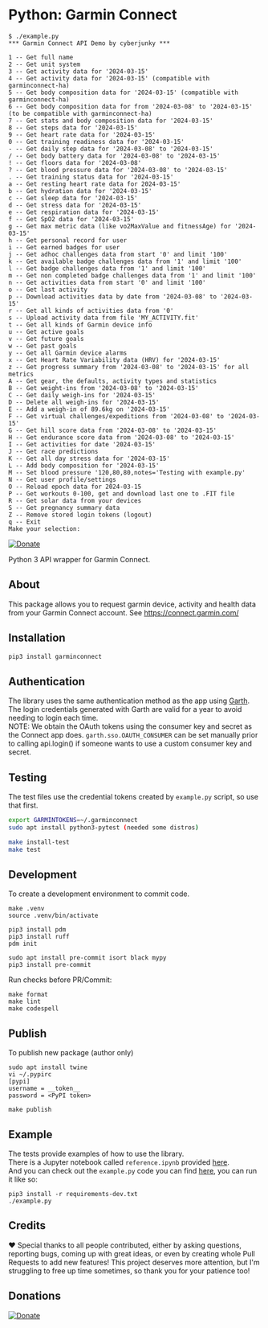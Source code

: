 # Python: Garmin Connect

```
$ ./example.py
*** Garmin Connect API Demo by cyberjunky ***

1 -- Get full name
2 -- Get unit system
3 -- Get activity data for '2024-03-15'
4 -- Get activity data for '2024-03-15' (compatible with garminconnect-ha)
5 -- Get body composition data for '2024-03-15' (compatible with garminconnect-ha)
6 -- Get body composition data for from '2024-03-08' to '2024-03-15' (to be compatible with garminconnect-ha)
7 -- Get stats and body composition data for '2024-03-15'
8 -- Get steps data for '2024-03-15'
9 -- Get heart rate data for '2024-03-15'
0 -- Get training readiness data for '2024-03-15'
- -- Get daily step data for '2024-03-08' to '2024-03-15'
/ -- Get body battery data for '2024-03-08' to '2024-03-15'
! -- Get floors data for '2024-03-08'
? -- Get blood pressure data for '2024-03-08' to '2024-03-15'
. -- Get training status data for '2024-03-15'
a -- Get resting heart rate data for 2024-03-15'
b -- Get hydration data for '2024-03-15'
c -- Get sleep data for '2024-03-15'
d -- Get stress data for '2024-03-15'
e -- Get respiration data for '2024-03-15'
f -- Get SpO2 data for '2024-03-15'
g -- Get max metric data (like vo2MaxValue and fitnessAge) for '2024-03-15'
h -- Get personal record for user
i -- Get earned badges for user
j -- Get adhoc challenges data from start '0' and limit '100'
k -- Get available badge challenges data from '1' and limit '100'
l -- Get badge challenges data from '1' and limit '100'
m -- Get non completed badge challenges data from '1' and limit '100'
n -- Get activities data from start '0' and limit '100'
o -- Get last activity
p -- Download activities data by date from '2024-03-08' to '2024-03-15'
r -- Get all kinds of activities data from '0'
s -- Upload activity data from file 'MY_ACTIVITY.fit'
t -- Get all kinds of Garmin device info
u -- Get active goals
v -- Get future goals
w -- Get past goals
y -- Get all Garmin device alarms
x -- Get Heart Rate Variability data (HRV) for '2024-03-15'
z -- Get progress summary from '2024-03-08' to '2024-03-15' for all metrics
A -- Get gear, the defaults, activity types and statistics
B -- Get weight-ins from '2024-03-08' to '2024-03-15'
C -- Get daily weigh-ins for '2024-03-15'
D -- Delete all weigh-ins for '2024-03-15'
E -- Add a weigh-in of 89.6kg on '2024-03-15'
F -- Get virtual challenges/expeditions from '2024-03-08' to '2024-03-15'
G -- Get hill score data from '2024-03-08' to '2024-03-15'
H -- Get endurance score data from '2024-03-08' to '2024-03-15'
I -- Get activities for date '2024-03-15'
J -- Get race predictions
K -- Get all day stress data for '2024-03-15'
L -- Add body composition for '2024-03-15'
M -- Set blood pressure '120,80,80,notes='Testing with example.py'
N -- Get user profile/settings
O -- Reload epoch data for 2024-03-15
P -- Get workouts 0-100, get and download last one to .FIT file
R -- Get solar data from your devices
S -- Get pregnancy summary data
Z -- Remove stored login tokens (logout)
q -- Exit
Make your selection: 
```

[![Donate](https://img.shields.io/badge/Donate-PayPal-green.svg)](https://www.paypal.me/cyberjunkynl/)

Python 3 API wrapper for Garmin Connect.

## About

This package allows you to request garmin device, activity and health data from your Garmin Connect account.
See <https://connect.garmin.com/>

## Installation

```bash
pip3 install garminconnect
```

## Authentication

The library uses the same authentication method as the app using [Garth](https://github.com/matin/garth).
The login credentials generated with Garth are valid for a year to avoid needing to login each time.  
NOTE: We obtain the OAuth tokens using the consumer key and secret as the Connect app does.
`garth.sso.OAUTH_CONSUMER` can be set manually prior to calling api.login() if someone wants to use a custom consumer key and secret.

## Testing

The test files use the credential tokens created by `example.py` script, so use that first.

```bash
export GARMINTOKENS=~/.garminconnect
sudo apt install python3-pytest (needed some distros)

make install-test
make test
```

## Development

To create a development environment to commit code.

```
make .venv
source .venv/bin/activate

pip3 install pdm
pip3 install ruff
pdm init

sudo apt install pre-commit isort black mypy
pip3 install pre-commit
```
Run checks before PR/Commit:
```
make format
make lint
make codespell
```

## Publish

To publish new package (author only)

```
sudo apt install twine
vi ~/.pypirc
[pypi]
username = __token__
password = <PyPI token>

make publish
```

## Example
The tests provide examples of how to use the library.  
There is a Jupyter notebook called `reference.ipynb` provided [here](https://github.com/cyberjunky/python-garminconnect/blob/master/reference.ipynb).  
And you can check out the `example.py` code you can find [here](https://raw.githubusercontent.com/cyberjunky/python-garminconnect/master/example.py), you can run it like so:  
```
pip3 install -r requirements-dev.txt
./example.py
```

## Credits

:heart: Special thanks to all people contributed, either by asking questions, reporting bugs, coming up with great ideas, or even by creating whole Pull Requests to add new features!
This project deserves more attention, but I'm struggling to free up time sometimes, so thank you for your patience too!

## Donations

[![Donate](https://img.shields.io/badge/Donate-PayPal-green.svg)](https://www.paypal.me/cyberjunkynl/)
